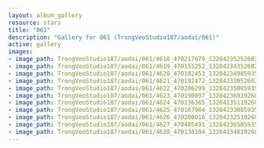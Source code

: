 ```yaml
---
layout: album_gallery
resource: stars
title: "061"
description: "Gallery for 061 (TrongVeoStudio187/aodai/061)"
active: gallery
images:
- image_path: TrongVeoStudio187/aodai/061/4618_470217679_1328423525260201_2678826844043612995_n.jpg
- image_path: TrongVeoStudio187/aodai/061/4619_470155252_1328423435260210_6943740714407172528_n.jpg
- image_path: TrongVeoStudio187/aodai/061/4620_470182453_1328423498593537_174900314416041177_n.jpg
- image_path: TrongVeoStudio187/aodai/061/4621_470192472_1328423395260214_3668923405510357506_n.jpg
- image_path: TrongVeoStudio187/aodai/061/4622_470206299_1328423508593536_9151692135135953544_n.jpg
- image_path: TrongVeoStudio187/aodai/061/4623_470190097_1328423691926851_3456953215079330732_n.jpg
- image_path: TrongVeoStudio187/aodai/061/4624_470236365_1328423511926869_1472290342181913033_n.jpg
- image_path: TrongVeoStudio187/aodai/061/4625_470167904_1328423308593556_4977914321824633544_n.jpg
- image_path: TrongVeoStudio187/aodai/061/4626_470200016_1328423251926895_200753328933837920_n.jpg
- image_path: TrongVeoStudio187/aodai/061/4627_470485491_1328423658593521_9017995005943333162_n.jpg
- image_path: TrongVeoStudio187/aodai/061/4628_470138104_1328423481926872_2474290595418514161_n.jpg
---
```

